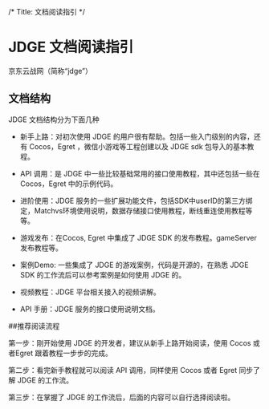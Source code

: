 /*
Title: 文档阅读指引
*/

# JDGE 文档阅读指引
京东云战网（简称“jdge”）
## 文档结构

JDGE 文档结构分为下面几种

- 新手上路：对初次使用 JDGE 的用户很有帮助。包括一些入门级别的内容，还有 Cocos，Egret ，微信小游戏等工程创建以及 JDGE sdk 包导入的基本教程。
- API 调用：是 JDGE 中一些比较基础常用的接口使用教程，其中还包括一些在 Cocos，Egret 中的示例代码。
- 进阶使用：JDGE 服务的一些扩展功能文件，包括SDK中userID的第三方绑定，Matchvs环境使用说明，数据存储接口使用教程，断线重连使用教程等等。
- 游戏发布：在Cocos, Egret 中集成了 JDGE SDK 的发布教程。gameServer 发布教程等。

- 案例Demo: 一些集成了 JDGE 的游戏案例，代码是开源的，在熟悉 JDGE SDK 的工作流后可以参考案例是如何使用 JDGE 的。
- 视频教程：JDGE 平台相关接入的视频讲解。
- API 手册：JDGE 服务的接口使用说明文档。

##推荐阅读流程

第一步：刚开始使用 JDGE 的开发者，建议从新手上路开始阅读，使用 Cocos 或者Egret 跟着教程一步步的完成。

第二步：看完新手教程就可以阅读 API 调用，同样使用 Cocos 或者 Egret 同步了解 JDGE 的工作流。

第三步：在掌握了 JDGE 的工作流后，后面的内容可以自行选择阅读啦。
